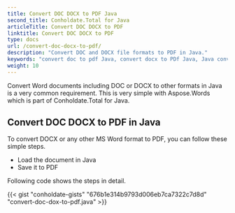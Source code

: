 ```yaml
---
title: Convert DOC DOCX to PDF Java
second_title: Conholdate.Total for Java
articleTitle: Convert DOC DOCX to PDF
linktitle: Convert DOC DOCX to PDF
type: docs
url: /convert-doc-docx-to-pdf/
description: "Convert DOC and DOCX file formats to PDF in Java."
keywords: "convert doc to pdf Java, convert docx to PDf Java, Java convert doc docx, doc to pdf Java, docx to pdf Java"
weight: 10
---
```


Convert Word documents including DOC or DOCX to other formats in Java is a very common requirement. This is very simple with Aspose.Words which is part of Conholdate.Total for Java.

## **Convert DOC DOCX to PDF in Java**
To convert DOCX or any other MS Word format to PDF, you can follow these simple steps.

- Load the document in Java
- Save it to PDF

Following code shows the steps in detail.

{{< gist "conholdate-gists" "676b1e314b9793d006eb7ca7322c7d8d" "convert-doc-dox-to-pdf.java" >}}